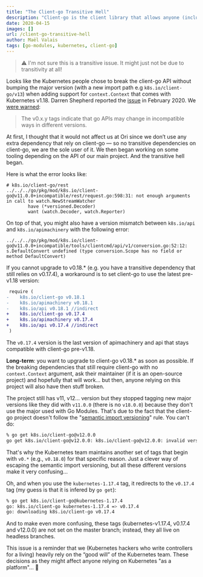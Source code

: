 ```yaml
---
title: "The Client-go Transitive Hell"
description: "Client-go is the client library that allows anyone (including Kubernetes itself) to talk to the Kubernetes apiserver. Recently, the Kubernetes team chose to release a breaking version of client-go that adds support for context.Context, without really giving anyone notice. In this post, I detail the workaround and what that happened."
date: 2020-04-15
images: []
url: /client-go-transitive-hell
author: Maël Valais
tags: [go-modules, kubernetes, client-go]
---
```


> ⚠️ I'm not sure this is a transitive issue. It might just not be due to
> transitivity at all!

Looks like the Kubernetes people chose to break the client-go API without
bumping the major version (with a new import path e.g
`k8s.io/client-go/v13`) when adding support for `context.Context` that
comes with Kubernetes v1.18. Darren Shepherd reported the
[issue](https://issues.k8s.io/88472) in February 2020. We [were warned](https://github.com/kubernetes/client-go#compatibility-your-code---client-go):

> The v0.x.y tags indicate that go APIs may change in incompatible ways in
> different versions.

At first, I thought that it would not affect us at Ori since we don’t use
any extra dependency that rely on client-go — so no transitive dependencies
on client-go, we are the sole user of it. We then began working on some
tooling depending on the API of our main project. And the transitive hell
began.

Here is what the error looks like:

```plain
# k8s.io/client-go/rest
../../../go/pkg/mod/k8s.io/client-go@v11.0.0+incompatible/rest/request.go:598:31: not enough arguments in call to watch.NewStreamWatcher
        have (*versioned.Decoder)
        want (watch.Decoder, watch.Reporter)
```

On top of that, you might also have a version mismatch between `k8s.io/api`
and `k8s.io/apimachinery` with the following error:

```plain
../../../go/pkg/mod/k8s.io/client-go@v11.0.0+incompatible/tools/clientcmd/api/v1/conversion.go:52:12: s.DefaultConvert undefined (type conversion.Scope has no field or method DefaultConvert)
```

If you cannot upgrade to v0.18.* (e.g. you have a transitive dependency
that still relies on v0.17.4), a workaround is to set client-go to use the
latest pre-v1.18 version:

```diff
 require (
-    k8s.io/client-go v0.18.1
-    k8s.io/apimachinery v0.18.1
-    k8s.io/api v0.18.1 //indirect
+    k8s.io/client-go v0.17.4
+    k8s.io/apimachinery v0.17.4
+    k8s.io/api v0.17.4 //indirect
 )
```

The `v0.17.4` version is the last version of apimachinery and api that
stays compatible with client-go pre-v1.18.

**Long-term**: you want to upgrade to client-go v0.18.* as soon as
possible. If the breaking dependencies that still require client-go with no
`context.Context` argument, ask their maintainer (if it is an open-source
project) and hopefully that will work... but then, anyone relying on this
project will also have then stuff broken.

The project still has v11, v12... version but they stopped tagging new
major versions like they did with `v11.0.0` (there is no `v18.0.0`) because
they don't use the major used with Go Modules. That's due to the fact that
the client-go project doesn't follow the "[semantic import
versioning](https://research.swtch.com/vgo-import)" rule. You can't do:

```sh
% go get k8s.io/client-go@v12.0.0
go get k8s.io/client-go@v12.0.0: k8s.io/client-go@v12.0.0: invalid version: module contains a go.mod file, so major version must be compatible: should be v0 or v1, not v12
```

That's why the Kubernetes team maintains another set of tags that begin
with `v0.*` (e.g., `v0.18.0`) for that specific reason. Just a clever way
of escaping the semantic import versioning, but all these different
versions make it very confusing...

Oh, and when you use the `kubernetes-1.17.4` tag, it redirects to the
`v0.17.4` tag (my guess is that it is infered by `go get`):

```sh
% go get k8s.io/client-go@kubernetes-1.17.4
go: k8s.io/client-go kubernetes-1.17.4 => v0.17.4
go: downloading k8s.io/client-go v0.17.4
```

And to make even more confusing, these tags (kubernetes-v1.17.4, v0.17.4
and v12.0.0) are not set on the master branch; instead, they all live on
headless branches.

This issue is a reminder that we (Kubernetes hackers who write controllers
for a living) heavily rely on the “good will” of the Kubernetes team. These
decisions as they might affect anyone relying on Kubernetes "as a
platform"... 🤔

<!--
https://ori-edge.slack.com/archives/C96DU1WDC/p1583851517147600?thread_ts=1582966579.027200&cid=C96DU1WDC
https://ori-edge.slack.com/archives/C96DU1WDC/p1586525068128100
-->